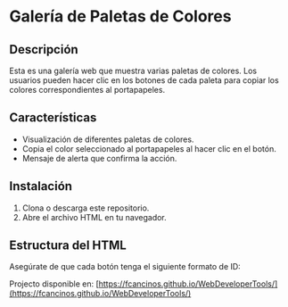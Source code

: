 # Galería de Paletas de Colores

## Descripción

Esta es una galería web que muestra varias paletas de colores. Los usuarios pueden hacer clic en los botones de cada paleta para copiar los colores correspondientes al portapapeles.

## Características

- Visualización de diferentes paletas de colores.
- Copia el color seleccionado al portapapeles al hacer clic en el botón.
- Mensaje de alerta que confirma la acción.

## Instalación

1. Clona o descarga este repositorio.
2. Abre el archivo HTML en tu navegador.

## Estructura del HTML

Asegúrate de que cada botón tenga el siguiente formato de ID:

Projecto disponible en: [https://fcancinos.github.io/WebDeveloperTools/](https://fcancinos.github.io/WebDeveloperTools/)